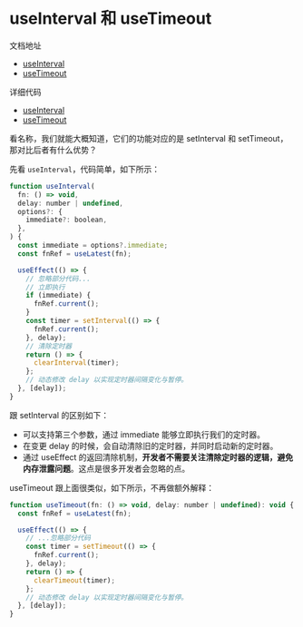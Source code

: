 # useInterval 和 useTimeout

文档地址

- [useInterval](https://ahooks.js.org/zh-CN/hooks/use-interval)
- [useTimeout](https://ahooks.js.org/zh-CN/hooks/use-timeout)

详细代码

- [useInterval](https://github.com/GpingFeng/hooks/blob/guangping%2Fread-code/packages/hooks/src/useInterval/index.ts)
- [useTimeout](https://github.com/GpingFeng/hooks/blob/guangping%2Fread-code/packages/hooks/src/useTimeout/index.ts)

看名称，我们就能大概知道，它们的功能对应的是 setInterval 和 setTimeout，那对比后者有什么优势？

先看 `useInterval`，代码简单，如下所示：

```js
function useInterval(
  fn: () => void,
  delay: number | undefined,
  options?: {
    immediate?: boolean,
  },
) {
  const immediate = options?.immediate;
  const fnRef = useLatest(fn);

  useEffect(() => {
    // 忽略部分代码...
    // 立即执行
    if (immediate) {
      fnRef.current();
    }
    const timer = setInterval(() => {
      fnRef.current();
    }, delay);
    // 清除定时器
    return () => {
      clearInterval(timer);
    };
    // 动态修改 delay 以实现定时器间隔变化与暂停。
  }, [delay]);
}
```

跟 setInterval 的区别如下：

- 可以支持第三个参数，通过 immediate 能够立即执行我们的定时器。
- 在变更 delay 的时候，会自动清除旧的定时器，并同时启动新的定时器。
- 通过 useEffect 的返回清除机制，**开发者不需要关注清除定时器的逻辑，避免内存泄露问题**。这点是很多开发者会忽略的点。

useTimeout 跟上面很类似，如下所示，不再做额外解释：

```js
function useTimeout(fn: () => void, delay: number | undefined): void {
  const fnRef = useLatest(fn);

  useEffect(() => {
    // ...忽略部分代码
    const timer = setTimeout(() => {
      fnRef.current();
    }, delay);
    return () => {
      clearTimeout(timer);
    };
    // 动态修改 delay 以实现定时器间隔变化与暂停。
  }, [delay]);
}
```
